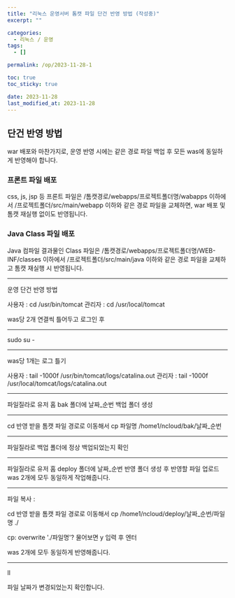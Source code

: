 ```yaml
---
title: "리눅스 운영서버 톰캣 파일 단건 반영 방법 (작성중)"
excerpt: ""

categories:
  - 리눅스 / 운영
tags:
  - []

permalink: /op/2023-11-28-1

toc: true
toc_sticky: true

date: 2023-11-28
last_modified_at: 2023-11-28
---
```


## 단건 반영 방법

war 배포와 마찬가지로, 운영 반영 시에는 같은 경로 파일 백업 후 모든 was에 동일하게 반영해야 합니다.

### 프론트 파일 배포
css, js, jsp 등 프론트 파일은 /톰캣경로/webapps/프로젝트폴더명/wabapps 이하에서 /프로젝트폴더/src/main/webapp 이하와 같은 경로 파일을 교체하면, war 배포 및 톰캣 재실행 없이도 반영됩니다.

### Java Class 파일 배포
Java 컴파일 결과물인 Class 파일은 /톰캣경로/webapps/프로젝트폴더명/WEB-INF/classes 이하에서 /프로젝트폴더/src/main/java 이하와 같은 경로 파일을 교체하고 톰캣 재실행 시 반영됩니다.

---

운영 단건 반영 방법

사용자 : cd /usr/bin/tomcat
관리자 : cd /usr/local/tomcat

was당 2개 연결씩 틀어두고 로그인 후

---------------

sudo su -

---------------

was당 1개는 로그 틀기

사용자 : tail -1000f /usr/bin/tomcat/logs/catalina.out
관리자 : tail -1000f /usr/local/tomcat/logs/catalina.out

---------------

파일질라로 유저 홈 bak 폴더에 날짜_순번 백업 폴더 생성

---------------

cd 반영 받을 톰캣 파일 경로로 이동해서
cp 파일명 /home1/ncloud/bak/날짜_순번

---------------

파일질라로 백업 폴더에 정상 백업되었는지 확인

---------------

파일질라로 유저 홈 deploy 폴더에 날짜_순번 반영 폴더 생성 후 반영할 파일 업로드
was 2개에 모두 동일하게 작업해줍니다.

---------------

파일 복사 : 

cd 반영 받을 톰캣 파일 경로로 이동해서
cp /home1/ncloud/deploy/날짜_순번/파일명 ./

cp: overwrite './파일명'?
물어보면 y 입력 후 엔터

was 2개에 모두 동일하게 반영해줍니다.

---------------

ll

파일 날짜가 변경되었는지 확인합니다.